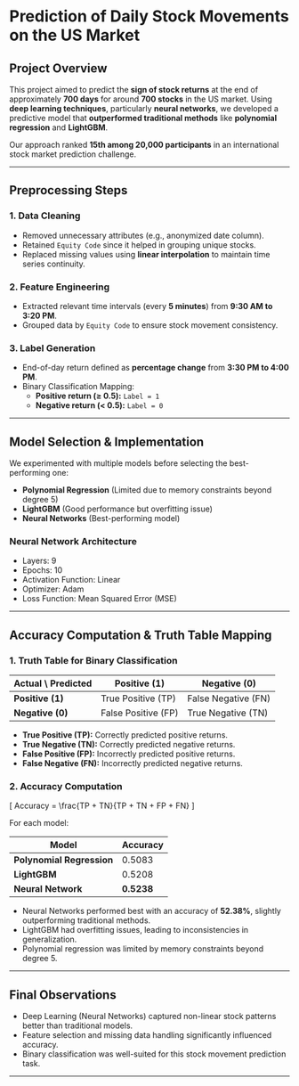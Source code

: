 # **Prediction of Daily Stock Movements on the US Market**  

## **Project Overview**  
This project aimed to predict the **sign of stock returns** at the end of approximately **700 days** for around **700 stocks** in the US market. Using **deep learning techniques**, particularly **neural networks**, we developed a predictive model that **outperformed traditional methods** like **polynomial regression** and **LightGBM**.  

Our approach ranked **15th among 20,000 participants** in an international stock market prediction challenge.  

---

## **Preprocessing Steps**  

### **1. Data Cleaning**  
- Removed unnecessary attributes (e.g., anonymized date column).  
- Retained `Equity Code` since it helped in grouping unique stocks.  
- Replaced missing values using **linear interpolation** to maintain time series continuity.  

### **2. Feature Engineering**  
- Extracted relevant time intervals (every **5 minutes**) from **9:30 AM to 3:20 PM**.  
- Grouped data by `Equity Code` to ensure stock movement consistency.  

### **3. Label Generation**  
- End-of-day return defined as **percentage change** from **3:30 PM to 4:00 PM**.  
- Binary Classification Mapping:  
  - **Positive return (≥ 0.5):** `Label = 1`  
  - **Negative return (< 0.5):** `Label = 0`  

---

## **Model Selection & Implementation**  

We experimented with multiple models before selecting the best-performing one:  

- **Polynomial Regression** (Limited due to memory constraints beyond degree 5)  
- **LightGBM** (Good performance but overfitting issue)  
- **Neural Networks** (Best-performing model)  

### **Neural Network Architecture**  
- Layers: 9  
- Epochs: 10  
- Activation Function: Linear  
- Optimizer: Adam  
- Loss Function: Mean Squared Error (MSE)  

---

## **Accuracy Computation & Truth Table Mapping**  

### **1. Truth Table for Binary Classification**  

| **Actual \ Predicted** | **Positive (1)** | **Negative (0)** |  
|------------------------|-----------------|-----------------|  
| **Positive (1)**       | True Positive (TP) | False Negative (FN) |  
| **Negative (0)**       | False Positive (FP) | True Negative (TN) |  

- **True Positive (TP):** Correctly predicted positive returns.  
- **True Negative (TN):** Correctly predicted negative returns.  
- **False Positive (FP):** Incorrectly predicted positive returns.  
- **False Negative (FN):** Incorrectly predicted negative returns.  

### **2. Accuracy Computation**  

\[ Accuracy = \frac{TP + TN}{TP + TN + FP + FN} \]

For each model:  

| **Model**                | **Accuracy** |  
|--------------------------|-------------|  
| **Polynomial Regression** | 0.5083      |  
| **LightGBM**              | 0.5208      |  
| **Neural Network**        | **0.5238**  |  

- Neural Networks performed best with an accuracy of **52.38%**, slightly outperforming traditional methods.  
- LightGBM had overfitting issues, leading to inconsistencies in generalization.  
- Polynomial regression was limited by memory constraints beyond degree 5.  

---

## **Final Observations**  
- Deep Learning (Neural Networks) captured non-linear stock patterns better than traditional models.  
- Feature selection and missing data handling significantly influenced accuracy.  
- Binary classification was well-suited for this stock movement prediction task.  

---
